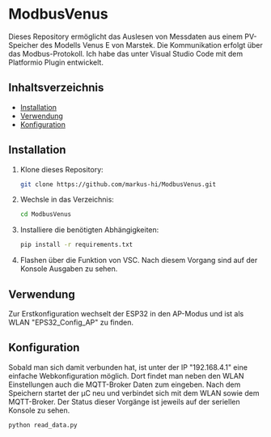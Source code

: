 # ModbusVenus

Dieses Repository ermöglicht das Auslesen von Messdaten aus einem PV-Speicher des Modells Venus E von Marstek. Die Kommunikation erfolgt über das Modbus-Protokoll. Ich habe das unter Visual Studio Code mit dem Platformio Plugin entwickelt.

## Inhaltsverzeichnis
- [Installation](#installation)
- [Verwendung](#verwendung)
- [Konfiguration](#konfiguration)


## Installation
1. Klone dieses Repository:
    ```sh
    git clone https://github.com/markus-hi/ModbusVenus.git
    ```
2. Wechsle in das Verzeichnis:
    ```sh
    cd ModbusVenus
    ```
3. Installiere die benötigten Abhängigkeiten:
    ```sh
    pip install -r requirements.txt
    ```
4. Flashen über die Funktion von VSC. Nach diesem Vorgang sind auf der Konsole Ausgaben zu sehen.

## Verwendung
Zur Erstkonfiguration wechselt der ESP32 in den AP-Modus und ist als WLAN "EPS32_Config_AP" zu finden.

## Konfiguration
Sobald man sich damit verbunden hat, ist unter der IP "192.168.4.1" eine einfache Webkonfiguration möglich. Dort findet man neben den WLAN Einstellungen auch die MQTT-Broker Daten zum eingeben. Nach dem Speichern startet der µC neu und verbindet sich mit dem WLAN sowie dem MQTT-Broker. Der Status dieser Vorgänge ist jeweils auf der seriellen Konsole zu sehen.
```sh
python read_data.py
